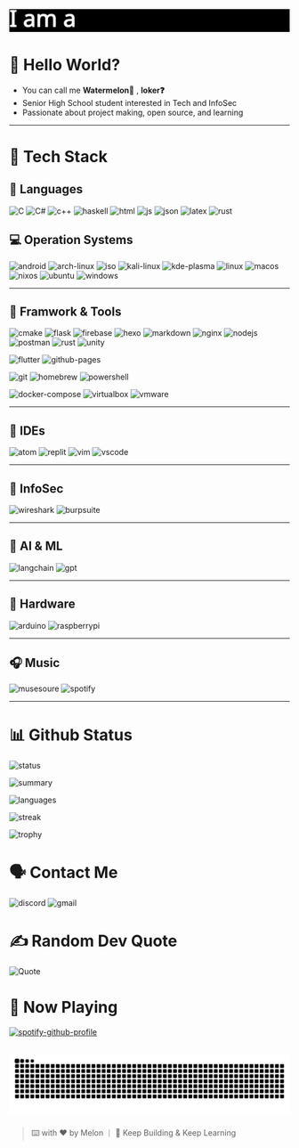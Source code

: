<img src="typewriter.gif">

# 👋 Hello World?
- You can call me **Watermelon🍉** , **Ioker❓** 
- Senior High School student interested in Tech and InfoSec
- Passionate about project making, open source, and learning 
---
# 🧰 Tech Stack

## 💬 Languages
![C](https://img.shields.io/badge/C-00599C?style=for-the-badge&logo=c&logoColor=white) ![C#](https://img.shields.io/badge/C%23-239120?style=for-the-badge&logo=csharp&logoColor=white) ![c++](https://img.shields.io/badge/C%2B%2B-00599C?style=for-the-badge&logo=c%2B%2B&logoColor=white) ![haskell](https://img.shields.io/badge/Haskell-5D4F85?style=for-the-badge&logo=haskell&logoColor=white) ![html](https://img.shields.io/badge/HTML5-E34F26?style=for-the-badge&logo=html5&logoColor=white) ![js](https://img.shields.io/badge/JavaScript-323330?style=for-the-badge&logo=javascript&logoColor=F7DF1E) ![json](https://img.shields.io/badge/json-5E5C5C?style=for-the-badge&logo=json&logoColor=white) ![latex](https://img.shields.io/badge/LaTeX-47A141?style=for-the-badge&logo=LaTeX&logoColor=white) ![rust](https://img.shields.io/badge/Rust-black?style=for-the-badge&logo=rust&logoColor=#E57324) 


## 💻 Operation Systems
![android](https://img.shields.io/badge/Android-3DDC84?style=for-the-badge&logo=android&logoColor=white) ![arch-linux](https://img.shields.io/badge/Arch_Linux-1793D1?style=for-the-badge&logo=arch-linux&logoColor=white) ![iso](https://img.shields.io/badge/iOS-000000?style=for-the-badge&logo=ios&logoColor=white) ![kali-linux](https://img.shields.io/badge/Kali_Linux-557C94?style=for-the-badge&logo=kali-linux&logoColor=white) ![kde-plasma](https://img.shields.io/badge/KDE_Plasma-1D99F3?style=for-the-badge&logo=kdeplasma&logoColor=white) ![linux](https://img.shields.io/badge/Linux-FCC624?style=for-the-badge&logo=linux&logoColor=black) ![macos](https://img.shields.io/badge/mac%20os-000000?style=for-the-badge&logo=apple&logoColor=white) ![nixos](https://img.shields.io/badge/NixOS-5277C3?style=for-the-badge&logo=nixos&logoColor=white) ![ubuntu](https://img.shields.io/badge/Ubuntu-E95420?style=for-the-badge&logo=ubuntu&logoColor=white) ![windows](https://img.shields.io/badge/Windows-0078D6?style=for-the-badge&logo=windows&logoColor=white)

---

## 🧱 Framwork & Tools
![cmake](https://img.shields.io/badge/CMake-064F8C?style=for-the-badge&logo=cmake&logoColor=white) ![flask](https://img.shields.io/badge/Flask-000000?style=for-the-badge&logo=flask&logoColor=white) ![firebase](https://img.shields.io/badge/firebase-ffca28?style=for-the-badge&logo=firebase&logoColor=black) ![hexo](https://img.shields.io/badge/Hexo-0E83CD?style=for-the-badge&logo=hexo&logoColor=white) ![markdown](https://img.shields.io/badge/Markdown-000000?style=for-the-badge&logo=markdown&logoColor=white) ![nginx](https://img.shields.io/badge/Nginx-009639?style=for-the-badge&logo=nginx&logoColor=white) ![nodejs](https://img.shields.io/badge/Node%20js-339933?style=for-the-badge&logo=nodedotjs&logoColor=white) ![postman](https://img.shields.io/badge/Postman-FF6C37?style=for-the-badge&logo=Postman&logoColor=white) ![rust](https://img.shields.io/badge/Rust-000000?style=for-the-badge&logo=rust&logoColor=white) ![unity](https://img.shields.io/badge/Unity-100000?style=for-the-badge&logo=unity&logoColor=white)

![flutter](https://img.shields.io/badge/Flutter-02569B?style=for-the-badge&logo=flutter&logoColor=white) ![github-pages](https://img.shields.io/badge/GitHub%20Pages-222222?style=for-the-badge&logo=github%20Pages&logoColor=white)

![git](https://img.shields.io/badge/GIT-E44C30?style=for-the-badge&logo=git&logoColor=white) ![homebrew](https://img.shields.io/badge/homebrew-FBB040?style=for-the-badge&logo=homebrew&logoColor=white) ![powershell](https://img.shields.io/badge/powershell-5391FE?style=for-the-badge&logo=powershell&logoColor=white)

![docker-compose](https://img.shields.io/badge/Docker%20Compose-2496ED?style=for-the-badge&logo=docker&logoColor=white) ![virtualbox](https://img.shields.io/badge/VirtualBox-21416b?style=for-the-badge&logo=VirtualBox&logoColor=white) ![vmware](https://img.shields.io/badge/VMware-231f20?style=for-the-badge&logo=VMware&logoColor=white)

---

## 🧠 IDEs

![atom](https://img.shields.io/badge/Atom-66595C?style=for-the-badge&logo=Atom&logoColor=white) ![replit](https://img.shields.io/badge/replit-667881?style=for-the-badge&logo=replit&logoColor=white) ![vim](https://img.shields.io/badge/VIM-%2311AB00.svg?&style=for-the-badge&logo=vim&logoColor=white) ![vscode](https://img.shields.io/badge/VSCode-0078D4?style=for-the-badge&logo=visual%20studio%20code&logoColor=white) 

---

## 🔧 InfoSec

![wireshark](https://img.shields.io/badge/Wireshark-1679A7?style=for-the-badge&logo=Wireshark&logoColor=white) ![burpsuite](https://img.shields.io/badge/burpsuite-FF6633?style=for-the-badge&logo=burpsuite&logoColor=white)

---

## 🤖 AI & ML

![langchain](https://img.shields.io/badge/langchain-1C3C3C?style=for-the-badge&logo=langchain&logoColor=white) ![gpt](https://img.shields.io/badge/ChatGPT-74aa9c?style=for-the-badge&logo=openai&logoColor=white)

---

## 🔩 Hardware

![arduino](https://img.shields.io/badge/Arduino-00979D?style=for-the-badge&logo=Arduino&logoColor=white) ![raspberrypi](https://img.shields.io/badge/Raspberry%20Pi-A22846?style=for-the-badge&logo=Raspberry%20Pi&logoColor=white) 

---

## 🎧 Music
![musesoure](https://img.shields.io/badge/MuseScore-1A70B8?style=for-the-badge&logo=MuseScore&logoColor=white) ![spotify](https://img.shields.io/badge/Spotify-1ED760?&style=for-the-badge&logo=spotify&logoColor=white) 

---

# 📊 Github Status
![status](https://github-readme-stats.vercel.app/api?username=Watermelon-1234&theme=dark)

![summary](https://github-profile-summary-cards.vercel.app/api/cards/profile-details?username=Watermelon-1234&theme=github_dark)

![languages](https://github-readme-stats.vercel.app/api/top-langs/?username=Watermelon-1234&theme=github_dark)

![streak](https://github-readme-streak-stats.herokuapp.com/?user=Watermelon-1234&theme=github_dark)

![trophy](https://github-profile-trophy.vercel.app/?username=Watermelon-1234&theme=github_dark)

# 🗣️ Contact Me
![discord](https://img.shields.io/badge/Discord-5865F2?style=for-the-badge&logo=discord&logoColor=white) ![gmail](https://img.shields.io/badge/Gmail-D14836?style=for-the-badge&logo=gmail&logoColor=white)

# ✍️ Random Dev Quote

![Quote](https://quotes-github-readme.vercel.app/api?type=horizontal&theme=dark)


# 🎵 Now Playing

[![spotify-github-profile](https://spotify-github-profile.kittinanx.com/api/view?uid=31mzlsgfzkjb5lcoxnpvdsgpio3u&cover_image=true&theme=default&show_offline=false&background_color=121212&interchange=false&bar_color=53b14f&bar_color_cover=true)](https://spotify-github-profile.kittinanx.com/api/view?uid=31mzlsgfzkjb5lcoxnpvdsgpio3u&redirect=true)

![snake gif](https://github.com/Watermelon-1234/Watermelon-1234/blob/output/github-snake-dark.svg)
---

> ⌨️ with ❤️ by Melon ｜ 🌱 Keep Building & Keep Learning


